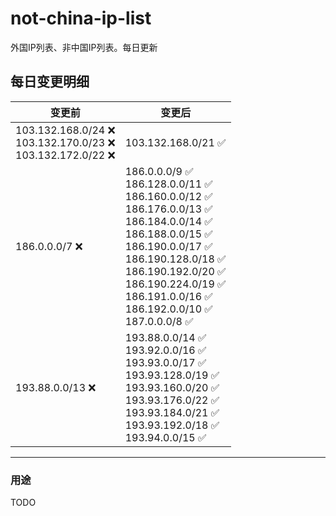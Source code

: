 # not-china-ip-list
外国IP列表、非中国IP列表。每日更新

每日变更明细
--------------------
|  变更前   | 变更后 |
|  ----  | ----  |
|  103.132.168.0/24 :x: <br> 103.132.170.0/23 :x: <br> 103.132.172.0/22 :x: <br> | 103.132.168.0/21 :white_check_mark: | 
|  186.0.0.0/7 :x:  | 186.0.0.0/9 :white_check_mark: <br> 186.128.0.0/11 :white_check_mark: <br> 186.160.0.0/12 :white_check_mark: <br> 186.176.0.0/13 :white_check_mark: <br> 186.184.0.0/14 :white_check_mark: <br> 186.188.0.0/15 :white_check_mark: <br> 186.190.0.0/17 :white_check_mark: <br> 186.190.128.0/18 :white_check_mark: <br> 186.190.192.0/20 :white_check_mark: <br> 186.190.224.0/19 :white_check_mark: <br> 186.191.0.0/16 :white_check_mark: <br> 186.192.0.0/10 :white_check_mark: <br> 187.0.0.0/8 :white_check_mark: <br>  | 
|  193.88.0.0/13 :x:  | 193.88.0.0/14 :white_check_mark: <br> 193.92.0.0/16 :white_check_mark: <br> 193.93.0.0/17 :white_check_mark: <br> 193.93.128.0/19 :white_check_mark: <br> 193.93.160.0/20 :white_check_mark: <br> 193.93.176.0/22 :white_check_mark: <br> 193.93.184.0/21 :white_check_mark: <br> 193.93.192.0/18 :white_check_mark: <br> 193.94.0.0/15 :white_check_mark: <br>  | 

--------------------
### 用途
TODO
